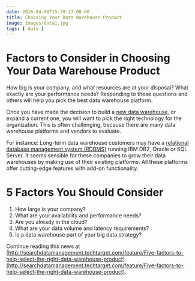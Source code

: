 ```yaml
---
date: 2016-04-08T15:59:17-08:00
title: Choosing Your Data Warehouse Product
image: images/data1.jpg
tags: [ data ]
---
```


# Factors to Consider in Choosing Your Data Warehouse Product

How big is your company, and what resources are at your disposal? What exactly are your performance needs? Responding to these questions and others will help you pick the best data warehouse platform.

Once you have made the decision to build a [new data warehouse](http://www.prnewswire.com/news-releases/impetus-technologies-launches-data-warehouse-transformation-practice-powered-by-an-industry-first-automated-migration-toolkit-300241681.html), or expand a current one, you will want to pick the right technology for the organization. This is often challenging, because there are many data warehouse platforms and vendors to evaluate.

For instance: Long-term data warehouse customers may have a [relational database management system (RDBMS)](http://searchdatamanagement.techtarget.com/essentialguide/Relational-database-management-system-guide-RDBMS-still-on-top) running IBM DB2, Oracle or SQL Server. It seems sensible for these companies to grow their data warehouses by making use of their existing platforms. All these platforms offer cutting-edge features with add-on functionality.

# 5 Factors You Should Consider

1. How large is your company?
2. What are your availability and performance needs?
3. Are you already in the cloud?
4. What are your data volume and latency requirements?
5. Is a data warehouse part of your big data strategy?

Continue reading this news at [http://searchdatamanagement.techtarget.com/feature/Five-factors-to-help-select-the-right-data-warehouse-product](http://searchdatamanagement.techtarget.com/feature/Five-factors-to-help-select-the-right-data-warehouse-product).
